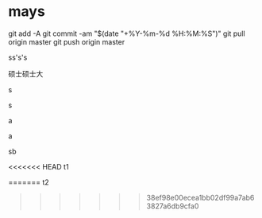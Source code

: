 # mays

git add -A
git commit -am "$(date "+%Y-%m-%d %H:%M:%S")"
git pull origin master
git push origin master



ss's's

硕士硕士大

s



s



a



a

sb

<<<<<<< HEAD
t1

=======
t2
>>>>>>> 38ef98e00ecea1bb02df99a7ab63827a6db9cfa0
